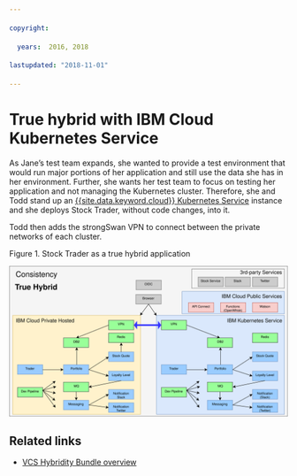 ```yaml
---

copyright:

  years:  2016, 2018

lastupdated: "2018-11-01"

---
```


# True hybrid with IBM Cloud Kubernetes Service

As Jane’s test team expands, she wanted to provide a test environment
that would run major portions of her application and still use the data she has
in her environment. Further, she wants her test team to focus on testing
her application and not managing the Kubernetes cluster. Therefore, she and Todd
stand up an [{{site.data.keyword.cloud}} Kubernetes
Service](https://www.ibm.com/cloud/container-service) instance and she
deploys Stock Trader, without code changes, into it.

Todd then adds the strongSwan VPN to connect between the private
networks of each cluster.

Figure 1. Stock Trader as a true hybrid application

![Stock Trader as a true hybrid application](vcscontent-truehybrid.svg)

## Related links

* [VCS Hybridity Bundle overview](../vcs/vcs-hybridity-intro.html)
